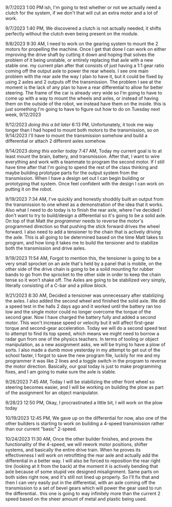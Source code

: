9/7/2023 1:00 PM ish, I'm going to test whether or not we actually need a clutch for the system, if we don't that will cut an extra motor and a lot of work.

9/7/2023 1:40 PM, We discovered a clutch is not actually needed, it shifts perfectly without the clutch even being present on the module.

9/8/2023 9:30 AM, I need to work on the gearing system to mount the 2 motors for propelling the machine. Once I get that done I can work on either improving the drive shaft by cutting it down and hoping that solves the problem of it being unstable, or entirely replacing that axle with a new stable one. my current plan after that consists of just having a 1:1 gear ratio coming off the output axle to power the rear wheels. I see one main problem with the rear axle the way I plan to have it, but it could be fixed by using 2 axles and 2 outputs off the transmission. The problem I see at the moment is the lack of any plan to have a rear differential to allow for better steering. The frame of the car is already very wide so I'm going to have to come up with a way to mount the wheels and axles, or instead of having them on the outside of the robot, we instead have them on the inside. this is just something I'm going to have to figure out how to do on Tuesday next week, 9/12/2023

9/12/2023 *doing this a bit later* 6:13 PM, Unfortunately, it took me way longer than I had hoped to mount both motors to the transmission, so on 9/14/2023 I'll have to mount the transmission somehow and build a differential or attach 2 different axles somehow.

9/14/2023 *doing this earlier today* 7:47 AM, Today my current goal is to at least mount the brain, battery, and transmission. After that, I want to wire everything and work with a teammate to program the second motor. If I still have time after that I'm going to spend the rest of the class thinking and maybe building prototype parts for the output system from the transmission. When I have a design set out I can begin building or prototyping that system. Once  feel confident with the design I can work on putting it on the robot.

9/19/2023 7:34 AM, I've quickly and honestly shoddily built an output from the transmission to one wheel as a demonstration of the idea that it works. Also what I need to do today is to finish the rear axle, where I've decided I don't want to try to build/design a differential so it's going to be a solid axle. On top of that Matt *the programmer* needs to reverse the motor's programmed direction so that pushing the stick forward drives the wheel forward. I also need to add a tensioner to the chain that is actively driving the axle. This is all going to be determined based on the time Matt takes to program, and how long it takes me to build the tensioner and to stabilize both the transmission and drive axles.

9/19/2023 11:54 AM, Forgot to mention this, the tensioner is going to be a very small sprocket on an axle that's held by a panel that is mobile, on the other side of the drive chain is going to be a solid mounting for rubber bands to go from the sprocket to the other side in order to keep the chain tense so it won't shake off. The Axles are going to be stabilized very simply, literally consisting of a C-bar and a pillow block.

9/21/2023 8:30 AM, Decided a tensioner was unnecessary after stabilizing the axles. I also added the second wheel and finished the solid axle. We did a speed test in the halls 2 days ago and it worked until the battery ran too low and the single motor could no longer overcome the torque of the second gear. Now I have charged the battery fully and added a second motor. This won't increase speed or velocity but it will affect first-gear torque and second-gear acceleration. Today we will do a second speed test to attempt to find its top speed, which means we might need to borrow a radar gun from one of the physics teachers. In terms of tooling or object manipulation, as a new assignment asks, we will be trying to have a plow of sorts. I also made a dumb move yesterday in my attempt to get out of the school faster, I forgot to save the new program file, luckily for me and my programmer it was like 2 lines and a toggle switch in the program to reverse the motor direction. Basically, our goal today is just to make programming fixes, and I am going to make sure the axle is stable.

9/26/2023 7:45 AM, Today I will be stabilizing the other front wheel so steering becomes easier, and I will be working on building the plow as part of the assignment for an object manipulator.

9/28/23 12:50 PM, Okay, I procrastinated a little bit, I will work on the plow today

10/19/2023 12:45 PM, We gave up on the differential for now, also one of the other builders is starting to work on building a 4-speed transmission rather than our current "basic" 2-speed.

10/24/2023 11:30 AM, Once the other builder finishes, and proves the functionality of the 4-speed, we will rework motor positions, shifter systems, and basically the entire drive train. When he proves its effectiveness I will work on retrofitting the rear axle and actually add the differential in a better way. I will also be forced to reposition the rear right tire (looking at it from the back) at the moment it is actively bending that axle because of some stupid vex designed misalignment. Same parts on both sides right now, and it's still not lined up properly. So I'll fix that and then I can very easily put in the differential, with an axle coming off the transmission to a set of bevel gears which will power the gear used to run the differential.. this one is going to way infinitely more than the current 2 speed based on the sheer amount of metal and plastic being used.
